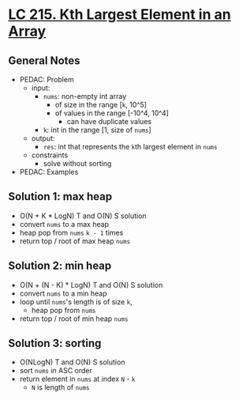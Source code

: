 # [LC 215. Kth Largest Element in an Array](https://leetcode.com/problems/kth-largest-element-in-an-array/description/)

## General Notes

- PEDAC: Problem
  - input:
    - `nums`: non-empty int array
      - of size in the range \[`k`, 10^5]
      - of values in the range \[-10^4, 10^4]
        - can have duplicate values
    - `k`: int in the range \[1, size of `nums`]
  - output:
    - `res`: int that represents the `k`th largest element in `nums`
  - constraints
    - solve without sorting
- PEDAC: Examples

## Solution 1: max heap

- O(N + K \* LogN) T and O(N) S solution
- convert `nums` to a max heap
- heap pop from `nums` `k - 1` times
- return top / root of max heap `nums`

## Solution 2: min heap

- O(N + (N - K) \* LogN) T and O(N) S solution
- convert `nums` to a min heap
- loop until `nums`'s length is of size `k`,
  - heap pop from `nums`
- return top / root of min heap `nums`

## Solution 3: sorting

- O(NLogN) T and O(N) S solution
- sort `nums` in ASC order
- return element in `nums` at index `N` - `k`
  - `N` is length of `nums`
